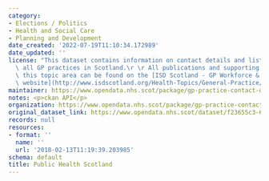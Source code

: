 ```yaml
---
category:
- Elections / Politics
- Health and Social Care
- Planning and Development
date_created: '2022-07-19T11:10:34.172989'
date_updated: ''
license: "This dataset contains information on contact details and list sizes for\
  \ all GP practices in Scotland.\r \r All publications and supporting material to\
  \ this topic area can be found on the [ISD Scotland - GP Workforce & Practice Populations\
  \ website](http://www.isdscotland.org/Health-Topics/General-Practice/Workforce-and-Practice-Populations/)."
maintainer: https://www.opendata.nhs.scot/package/gp-practice-contact-details-and-list-sizes
notes: <p>ckan API</p>
organization: https://www.opendata.nhs.scot/package/gp-practice-contact-details-and-list-sizes
original_dataset_link: https://www.opendata.nhs.scot/dataset/f23655c3-6e23-4103-a511-a80d998adb90/resource/ea7cb2c6-3e64-4ca9-8023-4c6ac1e9757d/download/gppractices20150101.csv
records: null
resources:
- format: ''
  name: ''
  url: '2018-02-13T11:19:39.203985'
schema: default
title: Public Health Scotland
---
```

